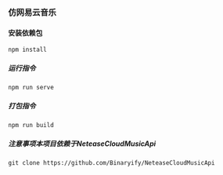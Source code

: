 ### 仿网易云音乐

#### 安装依赖包
```
npm install
```

##### 运行指令
```
npm run serve
```

##### 打包指令
```
npm run build
```

##### 注意事项本项目依赖于NeteaseCloudMusicApi
```
git clone https://github.com/Binaryify/NeteaseCloudMusicApi
```

